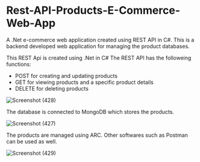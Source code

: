 # Rest-API-Products-E-Commerce-Web-App
A .Net e-commerce web application created using REST API in C#. 
This is a backend developed web application for managing the product databases.

This REST Api is created using .Net in C#
The REST API has the followeing functions:
- POST for creating and updating products
- GET for viewing products and a specific product details
- DELETE for deleting products


![Screenshot (428)](https://user-images.githubusercontent.com/80438950/198711666-e65e120f-a4d5-457a-ae49-632c8844bc92.png)

The database is connected to MongoDB which stores the products.


![Screenshot (427)](https://user-images.githubusercontent.com/80438950/198711573-171e2936-371d-40ce-a479-740d53428bb3.png)


The products are managed using ARC.
Other softwares such as Postman can be used as well.

![Screenshot (429)](https://user-images.githubusercontent.com/80438950/198711605-3e670940-bf9e-42b9-af2a-2dc4f7a34a91.png)
